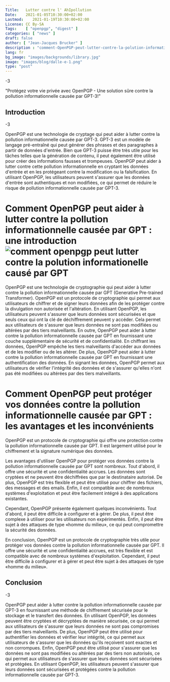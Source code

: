 ```yaml
---
Title:   Lutter contre l' AhIpollution
Date:    2021-01-05T10:30:00+02:00
Lastmod:    2021-01-19T10:30:00+02:00
License: CC By-SA
Tags:    [ "openpgp", "digest" ]
categories: [ "news" ]
draft: false
author: [ "Jean-Jacques Brucker" ]
description : "comment-OpenPGP-peut-lutter-contre-la-polution-informationelle-causé-par-GPT"
lang: fr
bg_image: "images/backgrounds/library.jpg"
image: "images/blog/dalle-e-1.png"
type: "post"
---
```

\-3

"Protégez votre vie privée avec OpenPGP - Une solution sûre contre la pollution informationnelle causée par GPT-3!"

Introduction
------------

\-3

OpenPGP est une technologie de cryptage qui peut aider à lutter contre la pollution informationnelle causée par GPT-3. GPT-3 est un modèle de langage pré-entraîné qui peut générer des phrases et des paragraphes à partir de données d'entrée. Bien que GPT-3 puisse être très utile pour les tâches telles que la génération de contenu, il peut également être utilisé pour créer des informations fausses et trompeuses. OpenPGP peut aider à lutter contre cette pollution informationnelle en cryptant les données d'entrée et en les protégeant contre la modification ou la falsification. En utilisant OpenPGP, les utilisateurs peuvent s'assurer que les données d'entrée sont authentiques et non modifiées, ce qui permet de réduire le risque de pollution informationnelle causée par GPT-3.

Comment OpenPGP peut aider à lutter contre la pollution informationnelle causée par GPT : une introduction![comment openpgp peut lutter contre la polution informationelle causé par GPT](http://kl0ud.fr/nwo/wp-content/uploads/sites/6/2023/03/a89117d4dbfc30e3dd047e3a6855fc4c.png)
======================================================================================================================================================================================================================================================================================

OpenPGP est une technologie de cryptographie qui peut aider à lutter contre la pollution informationnelle causée par GPT (Generative Pre-trained Transformer). OpenPGP est un protocole de cryptographie qui permet aux utilisateurs de chiffrer et de signer leurs données afin de les protéger contre la divulgation non autorisée et l'altération. En utilisant OpenPGP, les utilisateurs peuvent s'assurer que leurs données sont sécurisées et que seuls ceux qui ont la clé de déchiffrement peuvent y accéder. Cela permet aux utilisateurs de s'assurer que leurs données ne sont pas modifiées ou altérées par des tiers malveillants. En outre, OpenPGP peut aider à lutter contre la pollution informationnelle causée par GPT en fournissant une couche supplémentaire de sécurité et de confidentialité. En chiffrant les données, OpenPGP empêche les tiers malveillants d'accéder aux données et de les modifier ou de les altérer. De plus, OpenPGP peut aider à lutter contre la pollution informationnelle causée par GPT en fournissant une authentification des données. En signant les données, OpenPGP permet aux utilisateurs de vérifier l'intégrité des données et de s'assurer qu'elles n'ont pas été modifiées ou altérées par des tiers malveillants.

Comment OpenPGP peut protéger vos données contre la pollution informationnelle causée par GPT : les avantages et les inconvénients
==================================================================================================================================

OpenPGP est un protocole de cryptographie qui offre une protection contre la pollution informationnelle causée par GPT. Il est largement utilisé pour le chiffrement et la signature numérique des données.

Les avantages d'utiliser OpenPGP pour protéger vos données contre la pollution informationnelle causée par GPT sont nombreux. Tout d'abord, il offre une sécurité et une confidentialité accrues. Les données sont cryptées et ne peuvent être déchiffrées que par le destinataire autorisé. De plus, OpenPGP est très flexible et peut être utilisé pour chiffrer des fichiers, des messages et des emails. Enfin, il est compatible avec de nombreux systèmes d'exploitation et peut être facilement intégré à des applications existantes.

Cependant, OpenPGP présente également quelques inconvénients. Tout d'abord, il peut être difficile à configurer et à gérer. De plus, il peut être complexe à utiliser pour les utilisateurs non expérimentés. Enfin, il peut être sujet à des attaques de type «homme du milieu», ce qui peut compromettre la sécurité des données.

En conclusion, OpenPGP est un protocole de cryptographie très utile pour protéger vos données contre la pollution informationnelle causée par GPT. Il offre une sécurité et une confidentialité accrues, est très flexible et est compatible avec de nombreux systèmes d'exploitation. Cependant, il peut être difficile à configurer et à gérer et peut être sujet à des attaques de type «homme du milieu».

Conclusion
----------

\-3

OpenPGP peut aider à lutter contre la pollution informationnelle causée par GPT-3 en fournissant une méthode de chiffrement sécurisée pour le stockage et le transfert des données. En utilisant OpenPGP, les données peuvent être cryptées et décryptées de manière sécurisée, ce qui permet aux utilisateurs de s'assurer que leurs données ne sont pas compromises par des tiers malveillants. De plus, OpenPGP peut être utilisé pour authentifier les données et vérifier leur intégrité, ce qui permet aux utilisateurs de s'assurer que les données qu'ils reçoivent sont exactes et non corrompues. Enfin, OpenPGP peut être utilisé pour s'assurer que les données ne sont pas modifiées ou altérées par des tiers non autorisés, ce qui permet aux utilisateurs de s'assurer que leurs données sont sécurisées et protégées. En utilisant OpenPGP, les utilisateurs peuvent s'assurer que leurs données sont sécurisées et protégées contre la pollution informationnelle causée par GPT-3.
